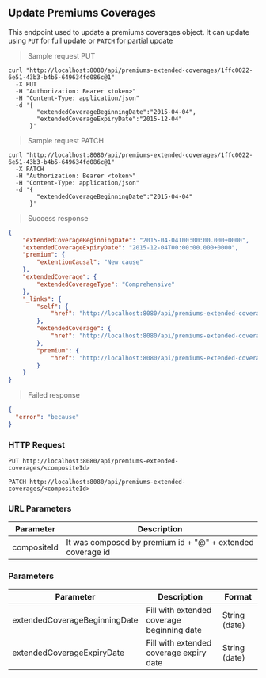 ## Update Premiums Coverages

This endpoint used to update a premiums coverages object. It can update using <code>PUT</code> for full update or <code>PATCH</code> for partial update

> Sample request PUT

```shell
curl "http://localhost:8080/api/premiums-extended-coverages/1ffc0022-6e51-43b3-b4b5-649634fd086c@1"
  -X PUT
  -H "Authorization: Bearer <token>"
  -H "Content-Type: application/json"
  -d '{
        "extendedCoverageBeginningDate":"2015-04-04",
        "extendedCoverageExpiryDate":"2015-12-04"
      }'
```

> Sample request PATCH

```shell
curl "http://localhost:8080/api/premiums-extended-coverages/1ffc0022-6e51-43b3-b4b5-649634fd086c@1"
  -X PATCH
  -H "Authorization: Bearer <token>"
  -H "Content-Type: application/json"
  -d '{
        "extendedCoverageBeginningDate":"2015-04-04"
      }'
```

> Success response

```json
{
    "extendedCoverageBeginningDate": "2015-04-04T00:00:00.000+0000",
    "extendedCoverageExpiryDate": "2015-12-04T00:00:00.000+0000",
    "premium": {
        "extentionCausal": "New cause"
    },
    "extendedCoverage": {
        "extendedCoverageType": "Comprehensive"
    },
    "_links": {
        "self": {
            "href": "http://localhost:8080/api/premiums-extended-coverages/1ffc0022-6e51-43b3-b4b5-649634fd086c@1"
        },
        "extendedCoverage": {
            "href": "http://localhost:8080/api/premiums-extended-coverages/1ffc0022-6e51-43b3-b4b5-649634fd086c@1/extendedCoverage"
        },
        "premium": {
            "href": "http://localhost:8080/api/premiums-extended-coverages/1ffc0022-6e51-43b3-b4b5-649634fd086c@1/premium"
        }
    }
}
```

> Failed response

```json
{
  "error": "because"
}
```

### HTTP Request

`PUT http://localhost:8080/api/premiums-extended-coverages/<compositeId>`

`PATCH http://localhost:8080/api/premiums-extended-coverages/<compositeId>`

### URL Parameters

Parameter | Description
--------- | -----------
compositeId | It was composed by premium id + "@" + extended coverage id

### Parameters

Parameter | Description | Format
--------- | ----------- | ------
extendedCoverageBeginningDate | Fill with extended coverage beginning date | String (date)
extendedCoverageExpiryDate | Fill with extended coverage expiry date | String (date)
